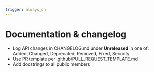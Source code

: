 ```yaml
---
trigger: always_on
---
```


# Documentation & changelog
- Log API changes in CHANGELOG.md under **Unreleased** in one of: Added, Changed, Deprecated, Removed, Fixed, Security
- Use PR template per .github/PULL_REQUEST_TEMPLATE.md
- Add docstrings to all public members